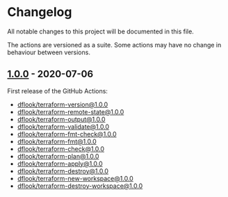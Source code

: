 # Changelog
All notable changes to this project will be documented in this file.

The actions are versioned as a suite. Some actions may have no change
in behaviour between versions.

## [1.0.0] - 2020-07-06

First release of the GitHub Actions:
- [dflook/terraform-version@1.0.0](terraform-version)
- [dflook/terraform-remote-state@1.0.0](terraform-remote-state)
- [dflook/terraform-output@1.0.0](terraform-output)
- [dflook/terraform-validate@1.0.0](terraform-validate)
- [dflook/terraform-fmt-check@1.0.0](terraform-fmt-check)
- [dflook/terraform-fmt@1.0.0](terraform-fmt)
- [dflook/terraform-check@1.0.0](terraform-check)
- [dflook/terraform-plan@1.0.0](terraform-plan)
- [dflook/terraform-apply@1.0.0](terraform-apply)
- [dflook/terraform-destroy@1.0.0](terraform-destroy)
- [dflook/terraform-new-workspace@1.0.0](terraform-new-workspace)
- [dflook/terraform-destroy-workspace@1.0.0](terraform-destroy-workspace)

[1.0.0]: https://github.com/dflook/terraform-github-actions/releases/tag/v1.0.0
